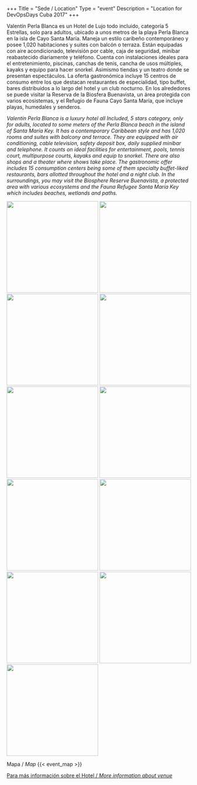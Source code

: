 +++
Title = "Sede / Location"
Type = "event"
Description = "Location for DevOpsDays Cuba 2017"
+++

Valentín Perla Blanca es un Hotel de Lujo todo incluido, categoría 5 Estrellas, solo para adultos, ubicado
a unos metros de la playa Perla Blanca en la isla de Cayo Santa María. Maneja un estilo caribeño
contemporáneo y posee 1,020 habitaciones y suites con balcón o terraza. Están equipadas con aire
acondicionado, televisión por cable, caja de seguridad, minibar reabastecido diariamente y teléfono.
Cuenta con instalaciones ideales para el entretenimiento, piscinas, canchas de tenis, cancha de usos
múltiples, kayaks y equipo para hacer snorkel. Asimismo tiendas y un teatro donde se presentan
espectáculos. La oferta gastronómica incluye 15 centros de consumo entre los que destacan
restaurantes de especialidad, tipo buffet, bares distribuidos a lo largo del hotel y un club nocturno.
En los alrededores se puede visitar la Reserva de la Biosfera Buenavista, un área protegida con varios
ecosistemas, y el Refugio de Fauna Cayo Santa María, que incluye playas, humedales y senderos. 



*Valentín Perla Blanca is a luxury hotel all Included, 5 stars category, only for adults, located to some
 meters of the Perla Blanca beach in the island of Santa María Key. It has a contemporary Caribbean
 style and has 1,020 rooms and suites with balcony and terrace. They are equipped with air
 conditioning, cable television, safety deposit box, daily supplied minibar and telephone. It counts on
 ideal facilities for entertainment, pools, tennis court, multipurpose courts, kayaks and equip to snorkel.
 There are also shops and a theater where shows take place. The gastronomic offer includes 15
 consumption centers being some of them specialty buffet-liked restaurants, bars allotted throughout
 the hotel and a night club. In the surroundings, you may visit the Biosphere Reserve Buenavista, a
 protected area with various ecosystems and the Fauna Refugee Santa María Key which includes
 beaches, wetlands and paths.*

<img src="https://drive.google.com/uc?export=view&id=0B4KlsC8ZmwFASlV6YlNSaENIWUU" style="width: 250px; max-width: 100%; height: auto"/>
<img src="https://drive.google.com/uc?export=view&id=0B4KlsC8ZmwFAaGhVVWlrS29jcU0" style="width: 250px; max-width: 100%; height: auto"/>
<img src="https://drive.google.com/uc?export=view&id=0B4KlsC8ZmwFAaUVoc3FONXJCbUE" style="width: 250px; max-width: 100%; height: auto"/>
<img src="https://drive.google.com/uc?export=view&id=0B4KlsC8ZmwFAcXRnZjVXbDlndHM" style="width: 250px; max-width: 100%; height: auto"/>
<img src="https://drive.google.com/uc?export=view&id=0B4KlsC8ZmwFAYzVkMGVKcVNBU2s" style="width: 250px; max-width: 100%; height: auto"/>
<img src="https://drive.google.com/uc?export=view&id=0B4KlsC8ZmwFAUDBDMk5VX2lGblU" style="width: 250px; max-width: 100%; height: auto"/>
<img src="https://drive.google.com/uc?export=view&id=0B4KlsC8ZmwFAS25XeWg4ZmVHYkU" style="width: 250px; max-width: 100%; height: auto"/>
<img src="https://drive.google.com/uc?export=view&id=0B4KlsC8ZmwFAVkpTeUYwWFZoaGs" style="width: 250px; max-width: 100%; height: auto"/>
<img src="https://drive.google.com/uc?export=view&id=0B4KlsC8ZmwFAcFlrbDdxb0tWejA" style="width: 250px; max-width: 100%; height: auto"/>
<img src="https://drive.google.com/uc?export=view&id=0B4KlsC8ZmwFAN05abEZOYWZyRHM" style="width: 250px; max-width: 100%; height: auto"/>
<img src="https://drive.google.com/uc?export=view&id=0B4KlsC8ZmwFAYi1FcHVqVTJ5cVk" style="width: 250px; max-width: 100%; height: auto"/>

Mapa / *Map*
{{< event_map >}} 


<a href="//www.valentinhotels.com/hoteles/valentin-perla-blanca-hotel/" target="_new">Para más información sobre el Hotel / *More information about venue*</a>
